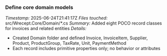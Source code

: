 ### Define core domain models
*Timestamp:* 2025-06-24T21:41:17Z
*Files touched:* src/Wrecept.Core/Domain/*.cs
*Summary:* Added eight POCO record classes for invoices and related entities
*Details:*
- Created Domain folder and defined Invoice, InvoiceItem, Supplier, Product, ProductGroup, TaxRate, Unit, PaymentMethod
- Each record includes primitive properties only; no behavior or attributes
